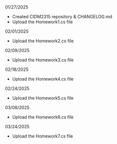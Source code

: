 01/27/2025
- Created CIDM2315 repository & CHANGELOG.md
- Upload the Homework1.cs file


02/01/2025
- Upload the Homework2.cs file


02/09/2025
- Upload the Homework3.cs file


02/18/2025
- Upload the Homework4.cs file

02/24/2025
- Upload the Homework5.cs file

03/08/2025
- Upload the Homework6.cs file

03/24/2025
- Upload the Homework7.cs file
